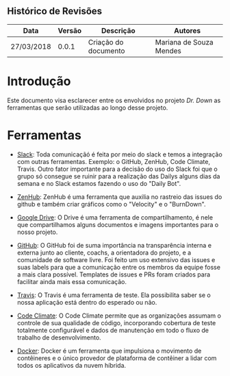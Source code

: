 ## Histórico de Revisões

| Data | Versão | Descrição | Autores |
| --- | --- | --- | --- |
| 27/03/2018 | 0.0.1 | Criação do documento | Mariana de Souza Mendes |

# Introdução

Este documento visa esclarecer entre os envolvidos no projeto _Dr. Down_ as ferramentas que serão utilizadas ao longo desse projeto.


# Ferramentas

* [Slack](https://slack.com/): Toda comunicaçãó é feita por meio do slack e temos a integração com outras ferramentas. Exemplo: o GitHub, ZenHub, Code Climate, Travis. Outro fator importante para a decisão do uso do Slack foi que o grupo só consegue se ruinir para a realização das Dailys alguns dias da semana e no Slack estamos fazendo o uso do "Daily Bot". 

* [ZenHub](https://www.zenhub.com/): ZenHub é uma ferramenta que auxilia no rastreio das issues do github e também criar gráficos como o "Velocity" e o "BurnDown".

* [Google Drive](https://drive.google.com): O Drive é uma ferramenta de compartilhamento, é nele que compartilhamos alguns documentos e imagens importantes para o nosso projeto.

* [GitHub](https://github.com): O GitHub foi de suma importância na transparência interna e externa junto ao cliente, coachs, a orientadora do projeto, e a comunidade de software livre. Foi feito um uso extensivo das issues e suas labels para que a comunicação entre os membros da equipe fosse a mais clara possível. Templates de issues e PRs foram criados para facilitar ainda mais essa comunicação.

* [Travis](https://travis-ci.org/): O Travis é uma ferramenta de teste. Ela possibilita saber se o nossa aplicação está dentro do esperado ou não.

* [Code Climate](https://codeclimate.com/): O Code Climate permite que as organizações assumam o controle de sua qualidade de código, incorporando cobertura de teste totalmente configurável e dados de manutenção em todo o fluxo de trabalho de desenvolvimento.

* [Docker](https://www.docker.com/): Docker é um ferramenta que impulsiona o movimento de contêineres e o único provedor de plataforma de contêiner a lidar com todos os aplicativos da nuvem híbrida. 

